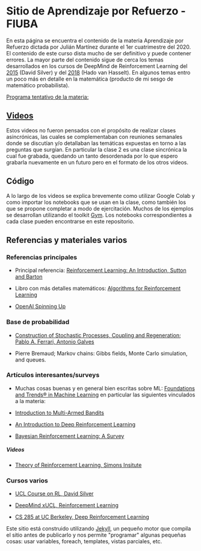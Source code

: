 # Sitio de Aprendizaje por Refuerzo - FIUBA 
En esta página se encuentra el contenido de la materia Aprendizaje por Refuerzo dictada por Julián Martínez durante el 1er cuatrimestre del 2020. 
El contenido de este curso dista mucho de ser definitivo y puede contener errores. La mayor parte del contenido sigue de cerca los temas desarrollados en los cursos de DeepMind de Reinforcement Learning del [2015](https://deepmind.com/learning-resources/-introduction-reinforcement-learning-david-silver) (David Silver) y del [2018](https://deepmind.com/learning-resources/reinforcement-learning-lectures-series-2018) (Hado van Hasselt). En algunos temas entro un poco más en detalle en la matemática (producto de mi sesgo de matemático probabilista).  

[Programa tentativo de la materia:](https://github.com/julianfm7/cursoRL-FIUBA/blob/master/Programa-RL.pdf)

## [Videos](https://www.youtube.com/playlist?list=PLJRWzEGVolsKf7sWU2Myi_5To0x9ja9D9) 
Estos videos no fueron pensados con el propósito de realizar clases asincrónicas, las cuales se complementaban con reuniones semanales donde se discutían y/o detallaban las temáticas expuestas en torno a las preguntas que surgían. En particular la clase 2 es una clase sincrónica la cual fue grabada, quedando un tanto desordenada por lo que espero grabarla nuevamente en un futuro pero en el formato de los otros videos. 

## Código
A lo largo de los videos se explica brevemente como utilizar Google Colab y como importar los notebooks que se usan en la clase, como también los que se propone completar a modo de ejercitación. Muchos de los ejemplos se desarrollan utilizando el toolkit [Gym](https://gym.openai.com/). 
Los notebooks correspondientes a cada clase pueden encontrarse en este repositorio.

## Referencias y materiales varios

### Referencias principales
* Principal referencia: 
[Reinforcement Learning: An Introduction, Sutton and Barton](http://incompleteideas.net/book/the-book-2nd.html)

* Libro con más detalles matemáticos:
[Algorithms for Reinforcement Learning](https://sites.ualberta.ca/~szepesva/papers/RLAlgsInMDPs.pdf)

* [OpenAI Spinning Up](https://spinningup.openai.com/en/latest/user/introduction.html#what-this-is)

### Base de probabilidad
* [Construction of Stochastic Processes, Coupling and Regeneration; Pablo A. Ferrari, Antonio Galves](https://docs.ufpr.br/~lucambio/CE222/2S2011/oct2001.pdf)

* Pierre Bremaud; Markov chains: Gibbs fields, Monte Carlo simulation, and queues.

### Artículos interesantes/surveys
* Muchas cosas buenas y en general bien escritas sobre ML: [Foundations and Trends® in Machine Learning](https://www.nowpublishers.com/MAL) en particular las siguientes vinculados a la materia:

* [Introduction to Multi-Armed Bandits](https://www.nowpublishers.com/article/Details/MAL-068)

* [An Introduction to Deep Reinforcement Learning](https://www.nowpublishers.com/article/Details/MAL-071)

* [Bayesian Reinforcement Learning: A Survey](https://www.nowpublishers.com/article/Details/MAL-049)


##### Videos
* [Theory of Reinforcement Learning, Simons Insitute](https://simons.berkeley.edu/programs/rl20)


### Cursos varios
* [UCL Course on RL, David Silver](https://www.davidsilver.uk/teaching/)

* [DeepMind xUCL, Reinforcement Learning](https://deepmind.com/learning-resources/reinforcement-learning-lectures-series-2018)

* [CS 285 at UC Berkeley, Deep Reinforcement Learning](http://rail.eecs.berkeley.edu/deeprlcourse/)


Este sitio está construido utilizando [Jekyll](https://jekyllrb.com/), un pequeño motor que compila el sitio antes de publicarlo y nos permite "programar" algunas pequeñas cosas: usar variables, foreach, templates, vistas parciales, etc.
